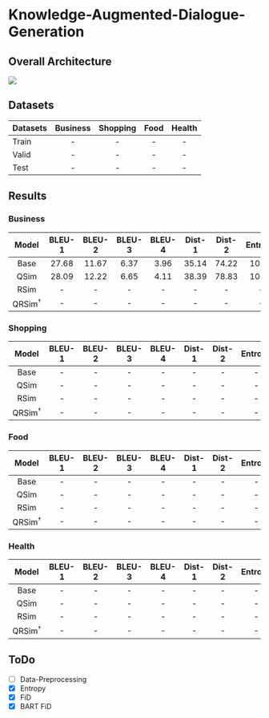 # Knowledge-Augmented-Dialogue-Generation

## Overall Architecture
 <img src=https://user-images.githubusercontent.com/55969260/161927957-3f4192a3-ac0d-4df3-8517-2d45f15f5b13.png>

## Datasets
| Datasets                  | Business | Shopping | Food | Health |
|----------|:----:|:----:|:----:|:----:|
| Train | - | - | - | - |
| Valid | - | - | - | - |
| Test | - | - | - | - |

## Results
### Business
|Model|BLEU-1|BLEU-2|BLEU-3|BLEU-4|Dist-1|Dist-2|Entropy|
|:----------:|:----:|:----:|:----:|:----:|:----:|:----:|:----:|
|Base|27.68|11.67|6.37|3.96|35.14|74.22|10.24|
|QSim|28.09|12.22|6.65|4.11|38.39|78.83|10.35|
|RSim|-|-|-|-|-|-|-|
|QRSim<sup>†</sup>|-|-|-|-|-|-|-|

### Shopping
|Model|BLEU-1|BLEU-2|BLEU-3|BLEU-4|Dist-1|Dist-2|Entropy|
|:----------:|:----:|:----:|:----:|:----:|:----:|:----:|:----:|
|Base|-|-|-|-|-|-|-|
|QSim|-|-|-|-|-|-|-|
|RSim|-|-|-|-|-|-|-|
|QRSim<sup>†</sup>|-|-|-|-|-|-|-|

### Food
|Model|BLEU-1|BLEU-2|BLEU-3|BLEU-4|Dist-1|Dist-2|Entropy|
|:----------:|:----:|:----:|:----:|:----:|:----:|:----:|:----:|
|Base|-|-|-|-|-|-|-|
|QSim|-|-|-|-|-|-|-|
|RSim|-|-|-|-|-|-|-|
|QRSim<sup>†</sup>|-|-|-|-|-|-|-|

### Health
|Model|BLEU-1|BLEU-2|BLEU-3|BLEU-4|Dist-1|Dist-2|Entropy|
|:----------:|:----:|:----:|:----:|:----:|:----:|:----:|:----:|
|Base|-|-|-|-|-|-|-|
|QSim|-|-|-|-|-|-|-|
|RSim|-|-|-|-|-|-|-|
|QRSim<sup>†</sup>|-|-|-|-|-|-|-|

## ToDo
- [ ] Data-Preprocessing
- [X] Entropy
- [X] FiD
- [X] BART FiD
